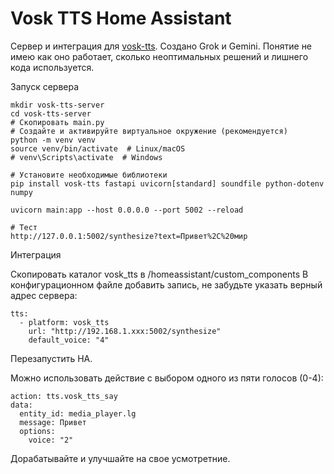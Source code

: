 # Vosk TTS Home Assistant
Сервер и интеграция для [vosk-tts](https://github.com/alphacep/vosk-tts).
Создано Grok и Gemini. Понятие не имею как оно работает, сколько неоптимальных решений и лишнего кода используется.

Запуск сервера
```
mkdir vosk-tts-server
cd vosk-tts-server
# Скопировать main.py
# Создайте и активируйте виртуальное окружение (рекомендуется)
python -m venv venv
source venv/bin/activate  # Linux/macOS
# venv\Scripts\activate  # Windows

# Установите необходимые библиотеки
pip install vosk-tts fastapi uvicorn[standard] soundfile python-dotenv numpy

uvicorn main:app --host 0.0.0.0 --port 5002 --reload

# Тест
http://127.0.0.1:5002/synthesize?text=Привет%2C%20мир
```


Интеграция

Скопировать каталог vosk_tts в /homeassistant/custom_components
В конфигурационном файле добавить запись, не забудьте указать верный адрес сервера:
```
tts:
  - platform: vosk_tts
    url: "http://192.168.1.xxx:5002/synthesize"
    default_voice: "4"
```
Перезапустить HA.

Можно использовать действие с выбором одного из пяти голосов (0-4):
```
action: tts.vosk_tts_say
data:
  entity_id: media_player.lg
  message: Привет 
  options:
    voice: "2"
```

Дорабатывайте и улучшайте на свое усмотретние.
